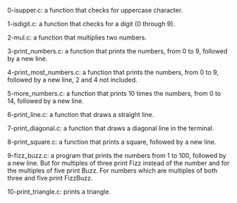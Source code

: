0-isupper.c: a function that checks for uppercase character.

1-isdigit.c: a function that checks for a digit (0 through 9).

2-mul.c: a function that multiplies two numbers.

3-print_numbers.c: a function that prints the numbers, from 0 to 9, followed by a new line.

4-print_most_numbers.c: a function that prints the numbers, from 0 to 9, followed by a new line, 2 and 4 not included.

5-more_numbers.c: a function that prints 10 times the numbers, from 0 to 14, followed by a new line.

6-print_line.c: a function that draws a straight line.

7-print_diagonal.c: a function that draws a diagonal line in the terminal.

8-print_square.c: a function that prints a square, followed by a new line.

9-fizz_buzz.c: a program that prints the numbers from 1 to 100, followed by a new line. But for multiples of three print Fizz instead of the number and for the multiples of five print Buzz. For numbers which are multiples of both three and five print FizzBuzz.

10-print_triangle.c: prints a triangle.

